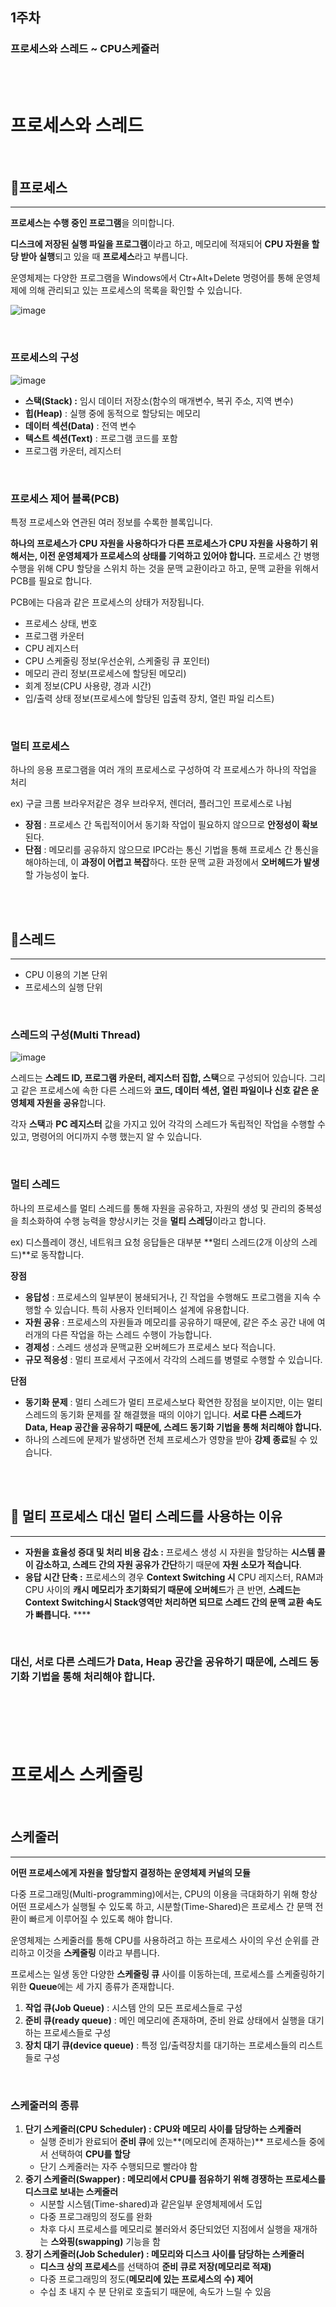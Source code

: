 ## 1주차
### 프로세스와 스레드 ~ CPU스케쥴러


<br><br>
# 프로세스와 스레드

<br>

## 📜**프로세스**

---

**프로세스는 수행 중인 프로그램**을 의미합니다.

**디스크에 저장된 실행 파일을 프로그램**이라고 하고, 메모리에 적재되어 **CPU 자원을 할당 받아 실행**되고 있을 때 **프로세스**라고 부릅니다.

운영체제는 다양한 프로그램을 Windows에서 Ctr+Alt+Delete 명령어를 통해 운영체제에 의해 관리되고 있는 프로세스의 목록을 확인할 수 있습니다.

![image](https://user-images.githubusercontent.com/70064912/179522869-44090c5c-49d3-4e69-b95f-7ebad280d3d9.png)

<br>

### 프로세스의 구성

![image](https://user-images.githubusercontent.com/70064912/179522934-3d171c73-67b8-49d3-ae4d-04fdadf0fb9b.png)


- **스택(Stack) :** 임시 데이터 저장소(함수의 매개변수, 복귀 주소, 지역 변수)
- **힙(Heap)** : 실행 중에 동적으로 할당되는 메모리
- **데이터 섹션(Data)** : 전역 변수
- **텍스트 섹션(Text)** : 프로그램 코드를 포함
- 프로그램 카운터, 레지스터

<br>

### 프로세스 제어 블록(PCB)

특정 프로세스와 연관된 여러 정보를 수록한 블록입니다.

**하나의 프로세스가 CPU 자원을 사용하다가 다른 프로세스가 CPU 자원을 사용하기 위해서는, 이전 운영체제가 프로세스의 상태를 기억하고 있어야 합니다.** 프로세스 간 병행 수행을 위해 CPU 할당을 스위치 하는 것을 문맥 교환이라고 하고, 문맥 교환을 위해서 PCB를 필요로 합니다.

PCB에는 다음과 같은 프로세스의 상태가 저장됩니다.

- 프로세스 상태, 번호
- 프로그램 카운터
- CPU 레지스터
- CPU 스케줄링 정보(우선순위, 스케줄링 큐 포인터)
- 메모리 관리 정보(프로세스에 할당된 메모리)
- 회계 정보(CPU 사용량, 경과 시간)
- 입/출력 상태 정보(프로세스에 할당된 입출력 장치, 열린 파일 리스트)

<br>

### 멀티 프로세스

하나의 응용 프로그램을 여러 개의 프로세스로 구성하여 각 프로세스가 하나의 작업을 처리

ex) 구글 크롬 브라우저같은 경우 브라우저, 렌더러, 플러그인 프로세스로 나뉨

- **장점** : 프로세스 간 독립적이어서 동기화 작업이 필요하지 않으므로 **안정성이 확보**된다.
- **단점** : 메모리를 공유하지 않으므로 IPC라는 통신 기법을 통해 프로세스 간 통신을 해야하는데, 이 **과정이 어렵고 복잡**하다. 또한 문맥 교환 과정에서 **오버헤드가 발생**할 가능성이 높다.

<br><br>

## 📍스레드

---

- CPU 이용의 기본 단위
- 프로세스의 실행 단위

<br>

### 스레드의 구성(Multi Thread)

![image](https://user-images.githubusercontent.com/70064912/179522994-b476e86f-6b3c-4189-84fb-8b1757ad58b9.png)


스레드는 **스레드 ID, 프로그램 카운터, 레지스터 집합, 스택**으로 구성되어 있습니다. 그리고 같은 프로세스에 속한 다른 스레드와 **코드, 데이터 섹션, 열린 파일이나 신호 같은 운영체제 자원을 공유**합니다.

각자 **스택**과 **PC 레지스터** 값을 가지고 있어 각각의 스레드가 독립적인 작업을 수행할 수 있고, 명령어의 어디까지 수행 했는지 알 수 있습니다.

<br>

### 멀티 스레드

하나의 프로세스를 멀티 스레드를 통해 자원을 공유하고, 자원의 생성 및 관리의 중복성을 최소화하여 수행 능력을 향상시키는 것을 **멀티 스레딩**이라고 합니다. 

ex) 디스플레이 갱신, 네트워크 요청 응답들은 대부분 **멀티 스레드(2개 이상의 스레드)**로 동작합니다. 

**장점**

- **응답성** : 프로세스의 일부분이 봉쇄되거나, 긴 작업을 수행해도 프로그램을 지속 수행할 수 있습니다. 특히 사용자 인터페이스 설계에 유용합니다.
- **자원 공유** : 프로세스의 자원들과 메모리를 공유하기 때문에, 같은 주소 공간 내에 여러개의 다른 작업을 하는 스레드 수행이 가능합니다.
- **경제성** : 스레드 생성과 문맥교환 오버헤드가 프로세스 보다 적습니다.
- **규모 적응성** : 멀티 프로세서 구조에서 각각의 스레드를 병렬로 수행할 수 있습니다.

**단점**

- **동기화 문제** : 멀티 스레드가 멀티 프로세스보다 확연한 장점을 보이지만, 이는 멀티 스레드의 동기화 문제를 잘 해결했을 때의 이야기 입니다. **서로 다른 스레드가 Data, Heap 공간을 공유하기 때문에, 스레드 동기화 기법을 통해 처리해야 합니다.**
- 하나의 스레드에 문제가 발생하면 전체 프로세스가 영향을 받아 **강제 종료**될 수 있습니다.

<br><br>

## 📌 멀티 프로세스 대신 멀티 스레드를 사용하는 이유

---

- **자원을 효율성 증대 및 처리 비용 감소 :**  프로세스 생성 시 자원을 할당하는 **시스템 콜이 감소하고, 스레드 간의 자원 공유가 간단**하기 때문에 **자원 소모가 적습니다**.
- **응답 시간 단축 :** 프로세스의 경우 **Context Switching 시** CPU 레지스터, RAM과 CPU 사이의 **캐시 메모리가 초기화되기 때문에 오버헤드**가 큰 반면, **스레드는 Context Switching시 Stack영역만 처리하면 되므로 스레드 간의 문맥 교환 속도가 빠릅니다.**  ****

<br>

### 대신, 서로 다른 스레드가 Data, Heap 공간을 공유하기 때문에, 스레드 동기화 기법을 통해 처리해야 합니다.

<br><br><br><br>


# 프로세스 스케줄링

<br>

## 스케줄러

---

**어떤 프로세스에게 자원을 할당할지 결정하는 운영체제 커널의 모듈** 

다중 프로그래밍(Multi-programming)에서는, CPU의 이용을 극대화하기 위해 항상 어떤 프로세스가 실행될 수 있도록 하고, 시분할(Time-Shared)은 프로세스 간 문맥 전환이 빠르게 이루어질 수 있도록 해야 합니다.

운영체제는 스케줄러를 통해 CPU를 사용하려고 하는 프로세스 사이의 우선 순위를 관리하고 이것을 **스케줄링** 이라고 부릅니다.

프로세스는 일생 동안 다양한 **스케줄링 큐** 사이를 이동하는데, 프로세스를 스케줄링하기 위한 **Queue**에는 세 가지 종류가 존재합니다.

1. **작업 큐(Job Queue)** : 시스템 안의 모든 프로세스들로 구성
2. **준비 큐(ready queue)** : 메인 메모리에 존재하며, 준비 완료 상태에서 실행을 대기하는 프로세스들로 구성
3. **장치 대기 큐(device queue)** : 특정 입/출력장치를 대기하는 프로세스들의 리스트들로 구성

<br>

### 스케줄러의 종류

1. **단기 스케줄러(CPU Scheduler) : CPU와 메모리 사이를 담당하는 스케줄러**
    - 실행 준비가 완료되어 **준비 큐**에 있는**(메모리에 존재하는)** 프로세스들 중에서 선택하여 **CPU를 할당**
    - 단기 스케줄러는 자주 수행되므로 빨라야 함
2. **중기 스케줄러(Swapper) : 메모리에서 CPU를 점유하기 위해 경쟁하는 프로세스를 디스크로 보내는 스케줄러**
    - 시분할 시스템(Time-shared)과 같은일부 운영체제에서 도입
    - 다중 프로그래밍의 정도를 완화
    - 차후 다시 프로세스를 메모리로 불러와서 중단되었던 지점에서 실행을 재개하는 **스와핑(swapping)** 기능을 함
3. **장기 스케줄러(Job Scheduler) : 메모리와 디스크 사이를 담당하는 스케줄러**
    - **디스크 상의 프로세스**를 선택하여 **준비 큐로 저장(메모리로 적재)**
    - 다중 프로그래밍의 정도(**메모리에 있는 프로세스의 수) 제어**
    - 수십 초 내지 수 분 단위로 호출되기 때문에, 속도가 느릴 수 있음
